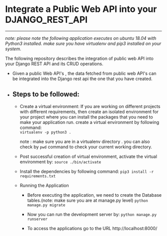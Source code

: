 # Integrate a Public Web API into your DJANGO_REST_API
---
*note: please note the following application executes on ubuntu 18.04 with Python3 installed. make sure you have virtualenv and pip3 installed on your system.*

The following repository describes the integration of public web API into your Django REST API and its  CRUD operations.

+ Given a public Web API's , the data fetched from public web API's can be integrated into the Django rest api the one that you have created.

+ Steps to be followed:
    - 
    - Create a virtual environment: If you are working on different projects with different requirements, then create an isolated environment for your project where you can install the packages that you need to make your application run.
      create a virtual environment by following command:   
          `virtualenv -p python3 .`
      
      note : make sure you are in a virtualenv directory . you can also check by `pwd` command to check your current working directory.
    
    - Post successful creation of virtual environment, activate the virtual environment by:
           `source ./bin/activate`
           
     - Install the dependencies by following command:
            `pip3 install -r requirements.txt`
            
     - Running the Application
         
         + Before executing the application, we need to create the Database tables.(note: make sure you are at manage.py level)
                `python manage.py migrate`
         
         + Now you can run the development server by:
                 `python manage.py runserver`
         
         + To access the applications go to the URL http://localhost:8000/
         
         

